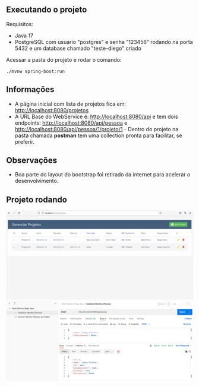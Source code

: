 ## Executando o projeto

Requisitos:
* Java 17
* PostgreSQL com usuario "postgres" e senha "123456" rodando na porta 5432 e um database chamado "teste-diego" criado

Acessar a pasta do projeto e rodar o comando:

```
./mvnw spring-boot:run
```

## Informações

* A página inicial com lista de projetos fica em: [http://localhost:8080/projetos](http://localhost:8080/projetos)
* A URL Base do WebService é: [http://localhost:8080/api](http://localhost:8080/api) e tem dois endpoints: [http://localhost:8080/api/pessoa](http://localhost:8080/api/pessoa) e [http://localhost:8080/api/pessoa/1/projeto/1](http://localhost:8080/api/pessoa/1/projeto/1) - Dentro do projeto na pasta chamada **postman** tem uma collection pronta para facilitar, se preferir.

## Observações

* Boa parte do layout do bootstrap foi retirado da internet para acelerar o desenvolvimento.

## Projeto rodando

![alt text](img/tela02.png)
![alt text](img/tela1teste.png)
```